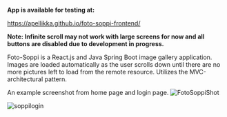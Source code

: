 **App is available for testing at:** 

https://apellikka.github.io/foto-soppi-frontend/ 

**Note: Infinite scroll may not work with large screens for now and all buttons are disabled due to development in progress.** 


Foto-Soppi is a React.js and Java Spring Boot image gallery application. Images are loaded automatically as the user scrolls down until there are no more pictures left to load from the remote resource. Utilizes the MVC-architectural pattern.

An example screenshot from home page and login page.
![FotoSoppiShot](https://github.com/user-attachments/assets/d672d6e0-0944-4499-9a8a-48c8d717ff39)


![soppilogin](https://github.com/user-attachments/assets/1001cc2d-f202-4dec-8796-382485b25eb1)
